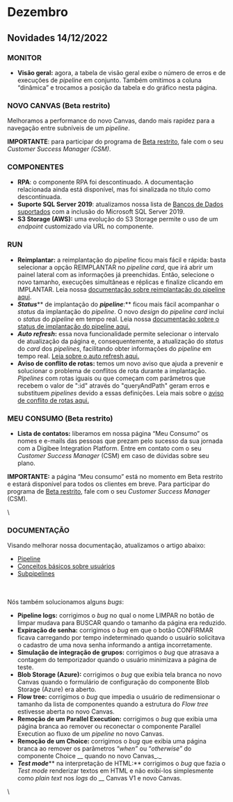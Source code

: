 # Dezembro

## Novidades 14/12/2022

### MONITOR

* **Visão geral:** agora, a tabela de visão geral exibe o número de erros e de execuções de _pipeline_ em conjunto. Também omitimos a coluna “dinâmica” e trocamos a posição da tabela e do gráfico nesta página.



### NOVO CANVAS (Beta restrito)

Melhoramos a performance do novo Canvas, dando mais rapidez para a navegação entre subníveis de um _pipeline_.

**IMPORTANTE**: para participar do programa de [Beta restrito](../../geral/programa-beta.md), fale com o seu _Customer Success Manager (CSM)_.

### &#x20; COMPONENTES

* **RPA**: o componente RPA foi descontinuado. A documentação relacionada ainda está disponível, mas foi sinalizada no título como descontinuada.
* **Suporte SQL Server 2019**: atualizamos nossa lista de [Bancos de Dados suportados](../../plataforma/bancos-de-dados-suportados.md) com a inclusão do Microsoft SQL Server 2019.
* **S3 Storage (AWS):** uma evolução do S3 Storage permite o uso de um _endpoint_ customizado via URL no componente.

### &#x20;RUN

* **Reimplantar:** a reimplantação do _pipeline_ ficou mais fácil e rápida: basta selecionar a opção REIMPLANTAR no _pipeline card_, que irá abrir um painel lateral com as informações já preenchidas. Então, selecione o novo tamanho, execuções simultâneas e réplicas e finalize clicando em IMPLANTAR. Leia nossa [documentação sobre reimplantação do pipeline aqui](../../run/reimplantando-um-pipeline.md).
* _**Status**_** de implantação do **_**pipeline**_**:** ficou mais fácil acompanhar o _status_ da implantação do _pipeline_. O novo _design_ do _pipeline card_ inclui o _status_ do _pipeline_ em tempo real. Leia nossa [documentação sobre o status de implantação do pipeline aqui.](../../run/status-de-implantacao-do-pipeline.md)
* _**Auto refresh**_**:** essa nova funcionalidade permite selecionar o intervalo de atualização da página e, consequentemente, a atualização do _status_ do _card_ dos _pipelines_, facilitando obter informações do _pipeline_ em tempo real. [Leia sobre o auto refresh aqui.](../../run/status-de-implantacao-do-pipeline.md#intervalo-de-auto-refresh)
* **Aviso de conflito de rotas:** temos um novo aviso que ajuda a prevenir e solucionar o problema de conflitos de rota durante a implantação. _Pipelines_ com rotas iguais ou que começam com parâmetros que recebem o valor de ":id" através do "queryAndPath" geram erros e substituem _pipelines_ devido a essas definições. Leia mais sobre o [aviso de conflito de rotas aqui.](https://intercom.help/godigibee/pt-BR/articles/6820343-aviso-de-conflito-de-rotas)

### &#x20;MEU CONSUMO (Beta restrito)

* **Lista de contatos:** liberamos em nossa página “Meu Consumo” os nomes e e-mails das pessoas que prezam pelo sucesso da sua jornada com a Digibee Integration Platform. Entre em contato com o seu _Customer Success Manager_ (CSM) em caso de dúvidas sobre seu plano.

**IMPORTANTE:** a página “Meu consumo” está no momento em Beta restrito e estará disponível para todos os clientes em breve. Para participar do programa de [Beta restrito](https://docs.digibee.com/documentation/v/pt-br/geral/programa-beta), fale com o seu _Customer Success Manager_ (CSM).

\


### DOCUMENTAÇÃO

Visando melhorar nossa documentação, atualizamos o artigo abaixo:

* [Pipeline](../../build/pipelines/)
* [Conceitos básicos sobre usuários](../../administration/novo-controle-de-acesso/conceitos-basicos-sobre-usuarios.md#h\_d16f6c5450)
* [Subpipelines](../../build/pipelines/subpipelines.md)\
  \
  \
  &#x20;

Nós também solucionamos alguns _bugs_:

* **Pipeline logs:** corrigimos o _bug_ no qual o nome LIMPAR no botão de limpar mudava para BUSCAR quando o tamanho da página era reduzido.
* **Expiração de senha:** corrigimos o _bug_ em que o botão CONFIRMAR ficava carregando por tempo indeterminado quando o usuário solicitava o cadastro de uma nova senha informando a antiga incorretamente.
* **Simulação de integração de grupos:** corrigimos o _bug_ que atrasava a contagem do temporizador quando o usuário minimizava a página de teste.
* **Blob Storage (Azure):** corrigimos o _bug_ que exibia tela branca no novo Canvas quando o formulário de configuração do componente Blob Storage (Azure) era aberto.
* **Flow tree:** corrigimos o _bug_ que impedia o usuário de redimensionar o tamanho da lista de componentes quando a estrutura do _Flow tree_ estivesse aberta no novo Canvas.
* **Remoção de um Parallel Execution:** corrigimos o _bug_ que exibia uma página branca ao remover ou reconectar o componente Parallel Execution ao fluxo de um _pipeline_ no novo Canvas.
* **Remoção de um Choice:** corrigimos o _bug_ que exibia uma página branca ao remover os parâmetros “_when”_ ou “_otherwise”_ do componente Choice __ quando no novo Canvas_._
* _**Test mode**_** na interpretação de HTML:** corrigimos o _bug_ que fazia o _Test mode_ renderizar textos em HTML e não exibí-los simplesmente como _plain text_ nos _logs_ do __ Canvas V1 e novo Canvas.

\
